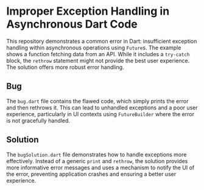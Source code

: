 # Improper Exception Handling in Asynchronous Dart Code

This repository demonstrates a common error in Dart: insufficient exception handling within asynchronous operations using `Future`s. The example shows a function fetching data from an API. While it includes a `try-catch` block, the `rethrow` statement might not provide the best user experience.  The solution offers more robust error handling.

## Bug
The `bug.dart` file contains the flawed code, which simply prints the error and then rethrows it. This can lead to unhandled exceptions and a poor user experience, particularly in UI contexts using `FutureBuilder` where the error is not gracefully handled.

## Solution
The `bugSolution.dart` file demonstrates how to handle exceptions more effectively.  Instead of a generic `print` and `rethrow`, the solution provides more informative error messages and uses a mechanism to notify the UI of the error, preventing application crashes and ensuring a better user experience. 